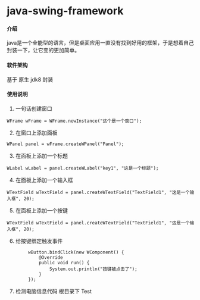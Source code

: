 # java-swing-framework

#### 介绍
java是一个全能型的语言，但是桌面应用一直没有找到好用的框架，于是想着自己封装一下，让它变的更加简单。

#### 软件架构
基于 原生 jdk8 封装

#### 使用说明

1.  一句话创建窗口
```
WFrame wFrame = WFrame.newInstance("这个是一个窗口");
```
2.  在窗口上添加面板
```
WPanel panel = wFrame.createWPanel("Panel");
```
3.  在面板上添加一个标题
```
WLabel wLabel = panel.createWLabel("key1", "这是一个标题");
```
4.  在面板上添加一个输入框
```
WTextField wTextField = panel.createWTextField("TextField1", "这是一个输入框", 20);
```
5.  在面板上添加一个按键
```
WTextField wTextField = panel.createWTextField("TextField1", "这是一个输入框", 20);
```
6.  给按键绑定触发事件
```
        wButton.bindClick(new WComponent() {
            @Override
            public void run() {
                System.out.println("按键被点击了");
            }
        });
```

7.  检测电脑信息代码 根目录下 Test




